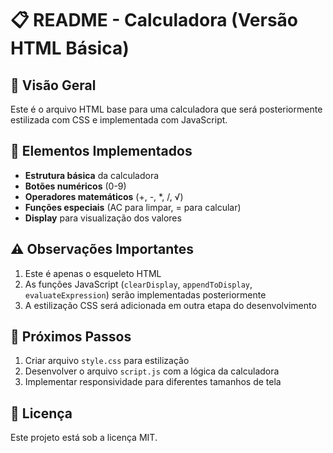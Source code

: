# 📋 README - Calculadora (Versão HTML Básica)

## 📌 Visão Geral
Este é o arquivo HTML base para uma calculadora que será posteriormente estilizada com CSS e implementada com JavaScript.

## 🔧 Elementos Implementados
- **Estrutura básica** da calculadora
- **Botões numéricos** (0-9)
- **Operadores matemáticos** (+, -, *, /, √)
- **Funções especiais** (AC para limpar, = para calcular)
- **Display** para visualização dos valores

## ⚠️ Observações Importantes
1. Este é apenas o esqueleto HTML
2. As funções JavaScript (`clearDisplay`, `appendToDisplay`, `evaluateExpression`) serão implementadas posteriormente
3. A estilização CSS será adicionada em outra etapa do desenvolvimento

## 📂 Próximos Passos
1. Criar arquivo `style.css` para estilização
2. Desenvolver o arquivo `script.js` com a lógica da calculadora
3. Implementar responsividade para diferentes tamanhos de tela

## 📄 Licença
Este projeto está sob a licença MIT.
